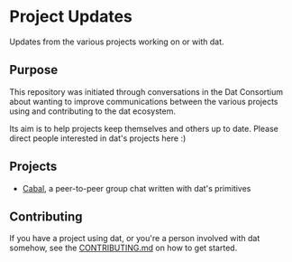 # Project Updates
Updates from the various projects working on or with dat.

## Purpose
This repository was initiated through conversations in the Dat Consortium about wanting to improve communications between the various projects using and contributing to the dat ecosystem. 

Its aim is to help projects keep themselves and others up to date. Please direct people interested in dat's projects here :)

## Projects 
* [Cabal](cabal/README.md), a peer-to-peer group chat written with dat's primitives

## Contributing
If you have a project using dat, or you're a person involved with dat somehow, 
see the [CONTRIBUTING.md](CONTRIBUTING.md) on how to get started.
